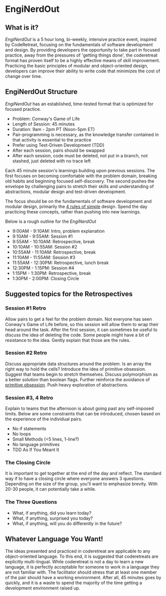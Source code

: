 EngiNerdOut
===========

## What is it?

*EngiNerdOut* is a 5 hour long, bi-weekly, intensive practice event, inspired by CodeRetreat, focusing on the fundamentals of software development and design. By providing developers the opportunity to take part in focused practice, away from the pressures of 'getting things done', the coderetreat format has proven itself to be a highly effective means of skill improvement. Practicing the basic principles of modular and object-oriented design, developers can improve their ability to write code that minimizes the cost of change over time.

## EngiNerdOut Structure

*EngiNerdOut* has an established, time-tested format that is optimized for focused practice.

- Problem: Conway's Game of Life
- Length of Session: 45 minutes
- Duration: 9am - 2pm PT (Noon-5pm ET)
- Pair-programming is necessary, as the knowledge transfer contained in that activity is essential to the practice
- Prefer using Test-Driven Development (TDD)
- After each session, pairs should be swapped
- After each session, code must be deleted, not put in a branch, not stashed, just deleted with no trace left

Each 45 minute session's learnings building upon previous sessions. The first focuses on becoming comfortable with the problem domain, breaking old habits and beginning focused self-discovery. The second pushes the envelope by challenging pairs to stretch their skills and understanding of abstractions, modular design and test-driven development.

The focus should be on the fundamentals of software development and modular design, primarily the [4 rules of simple](http://c2.com/cgi/wiki?XpSimplicityRules) design. Spend the day practicing these concepts, rather than pushing into new learnings.

Below is a rough outline for the *EngiNerdOut*
- 9:00AM - 9:10AM:   Intro, problem explanation
- 9:10AM - 9:55AM:   Session #1
- 9:55AM - 10:10AM:  Retrospective, break
- 10:10AM - 10:55AM: Session #2
- 10:55AM - 11:10AM: Retrospective, break
- 11:10AM - 11:55AM: Session #3
- 11:55AM - 12:30PM: Retrospective, lunch break
- 12:30PM - 1:15PM:  Session #4
- 1:15PM - 1:30PM:   Retrospective, break
- 1:30PM - 2:00PM:   Closing Circle

## Suggested topics for the Retrospectives

### Session #1 Retro
Allow pairs to get a feel for the problem domain. Not everyone has seen Conway's Game of Life before, so this session will allow them to wrap their head around the task. After the first session, it can sometimes be useful to discuss the idea of deleting the code. Some people might have a bit of resistance to the idea. Gently explain that those are the rules.

### Session #2 Retro
Discuss appropriate data structures around the problem. Is an array the right way to hold the cells? Introduce the idea of primitive obsession. Suggest that teams begin to stretch themselves. Discuss polymorphism as a better solution than boolean flags. Further reinforce the avoidance of [primitive obsession](http://c2.com/cgi/wiki?PrimitiveObsession). Push heavy exploration of abstractions.

### Session #3, 4 Retro
Explain to teams that the afternoon is about going past any self-imposed limits. Below are some constraints that can be introduced, chosen based on the experience of the individual pairs.

- No if statements
- No loops
- Small Methods (<5 lines, 1-line?)
- No language primitives
- TDD As If You Meant It
 
### The Closing Circle

It is important to get together at the end of the day and reflect. The standard way if to have a closing circle where everyone answers 3 questions. Depending on the size of the group, you'll want to emphasize brevity. With 20-30 people, it can potentially take a while.

### The Three Questions

- What, if anything, did you learn today?
- What, if anything, surprised you today?
- What, if anything, will you do differently in the future?

## Whatever Language You Want!

The ideas presented and practiced in coderetreat are applicable to any object-oriented language. To this end, it is suggested that coderetreats are explicitly multi-lingual. While coderetreat is not a day to learn a new language, it is perfectly acceptable for someone to work in a language they are not familiar with. The facilitator should stress that at least one member of the pair should have a working environment. After all, 45 minutes goes by quickly, and it is a waste to spend the majority of the time getting a development environment raised up.


